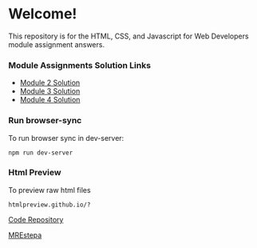 # Welcome!
This repository is for the HTML, CSS, and Javascript for Web Developers module assignment answers.

### Module Assignments Solution Links
- [Module 2 Solution](https://htmlpreview.github.io/?https://bitbucket.org/MREstepa/html-css-javascript/raw/6914c0d7cb7174901f26b28fe01c7003134f43ae/module2-solution/index.html)
- [Module 3 Solution](http://htmlpreview.github.io/?https://bitbucket.org/MREstepa/html-css-javascript/raw/2174515e284bd457327d9ce7a45fdb657bcfffc8/module3-solution/index.html)
- [Module 4 Solution](http://htmlpreview.github.io/?https://bitbucket.org/MREstepa/html-css-javascript/raw/8f17fa8004ee825ef5c7eb06e5a4cbf4412180ff/module4-solution/index.html)

### Run browser-sync
To run browser sync in dev-server:

```
npm run dev-server
```

### Html Preview
To preview raw html files

```
htmlpreview.github.io/?
```

[Code Repository](bitbucket.org/MREstepa)

[MREstepa](bitbucket.org/MREstepa/html-css-javascript/src)
